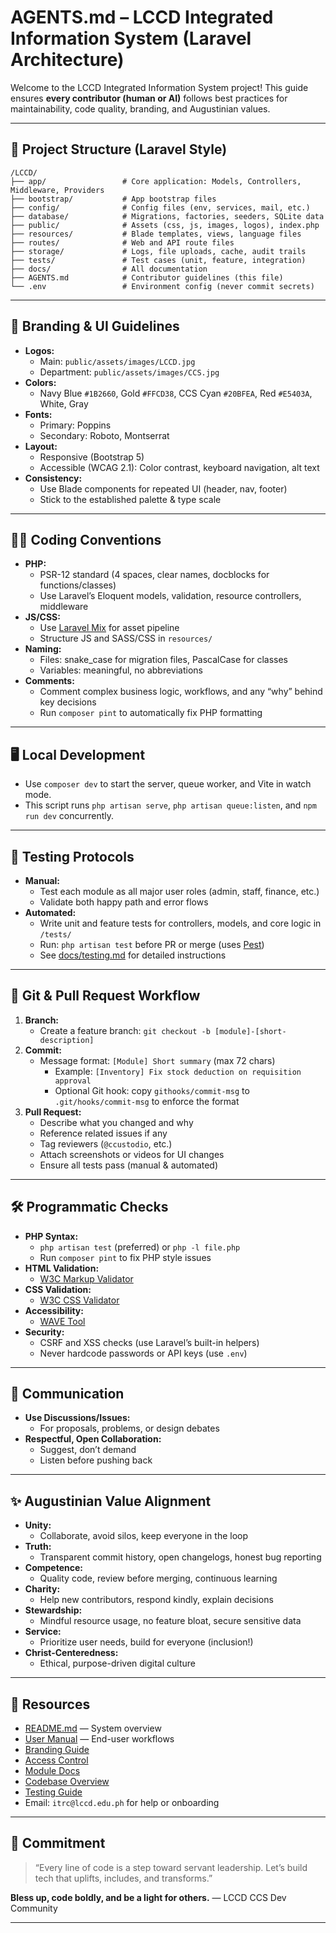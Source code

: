 # AGENTS.md – LCCD Integrated Information System (Laravel Architecture)

Welcome to the LCCD Integrated Information System project!
This guide ensures **every contributor (human or AI)** follows best practices for maintainability, code quality, branding, and Augustinian values.

---

## 📁 Project Structure (Laravel Style)

```
/LCCD/
├── app/                 # Core application: Models, Controllers, Middleware, Providers
├── bootstrap/           # App bootstrap files
├── config/              # Config files (env, services, mail, etc.)
├── database/            # Migrations, factories, seeders, SQLite data
├── public/              # Assets (css, js, images, logos), index.php
├── resources/           # Blade templates, views, language files
├── routes/              # Web and API route files
├── storage/             # Logs, file uploads, cache, audit trails
├── tests/               # Test cases (unit, feature, integration)
├── docs/                # All documentation
├── AGENTS.md            # Contributor guidelines (this file)
└── .env                 # Environment config (never commit secrets)
```

---

## 🎨 Branding & UI Guidelines

- **Logos:**
  - Main: `public/assets/images/LCCD.jpg`
  - Department: `public/assets/images/CCS.jpg`
- **Colors:**
  - Navy Blue `#1B2660`, Gold `#FFCD38`, CCS Cyan `#20BFEA`, Red `#E5403A`, White, Gray
- **Fonts:**
  - Primary: Poppins
  - Secondary: Roboto, Montserrat
- **Layout:**
  - Responsive (Bootstrap 5)
  - Accessible (WCAG 2.1): Color contrast, keyboard navigation, alt text
- **Consistency:**
  - Use Blade components for repeated UI (header, nav, footer)
  - Stick to the established palette & type scale

---

## 🧑‍💻 Coding Conventions

- **PHP:**
  - PSR-12 standard (4 spaces, clear names, docblocks for functions/classes)
  - Use Laravel’s Eloquent models, validation, resource controllers, middleware
- **JS/CSS:**
  - Use [Laravel Mix](https://laravel.com/docs/11.x/mix) for asset pipeline
  - Structure JS and SASS/CSS in `resources/`
- **Naming:**
  - Files: snake_case for migration files, PascalCase for classes
  - Variables: meaningful, no abbreviations
- **Comments:**
  - Comment complex business logic, workflows, and any “why” behind key decisions
  - Run `composer pint` to automatically fix PHP formatting

---

## 🖥 Local Development

- Use `composer dev` to start the server, queue worker, and Vite in watch mode.
- This script runs `php artisan serve`, `php artisan queue:listen`, and `npm run dev` concurrently.

---

## 🧪 Testing Protocols

- **Manual:**
  - Test each module as all major user roles (admin, staff, finance, etc.)
  - Validate both happy path and error flows
- **Automated:**
  - Write unit and feature tests for controllers, models, and core logic in `/tests/`
  - Run: `php artisan test` before PR or merge (uses [Pest](https://pestphp.com/))
  - See [docs/testing.md](docs/testing.md) for detailed instructions

---

## 🚀 Git & Pull Request Workflow

1. **Branch:**
   - Create a feature branch: `git checkout -b [module]-[short-description]`
2. **Commit:**
   - Message format: `[Module] Short summary` (max 72 chars)
     - Example: `[Inventory] Fix stock deduction on requisition approval`
     - Optional Git hook: copy `githooks/commit-msg` to `.git/hooks/commit-msg` to enforce the format
3. **Pull Request:**
   - Describe what you changed and why
   - Reference related issues if any
   - Tag reviewers (`@ccustodio`, etc.)
   - Attach screenshots or videos for UI changes
   - Ensure all tests pass (manual & automated)

---

## 🛠️ Programmatic Checks

- **PHP Syntax:**
  - `php artisan test` (preferred) or `php -l file.php`
  - Run `composer pint` to fix PHP style issues
- **HTML Validation:**
  - [W3C Markup Validator](https://validator.w3.org/)
- **CSS Validation:**
  - [W3C CSS Validator](https://jigsaw.w3.org/css-validator/)
- **Accessibility:**
  - [WAVE Tool](https://wave.webaim.org/)
- **Security:**
  - CSRF and XSS checks (use Laravel’s built-in helpers)
  - Never hardcode passwords or API keys (use `.env`)

---

## 💬 Communication

- **Use Discussions/Issues:**
  - For proposals, problems, or design debates
- **Respectful, Open Collaboration:**
  - Suggest, don’t demand
  - Listen before pushing back

---

## ✨ Augustinian Value Alignment

- **Unity:**
  - Collaborate, avoid silos, keep everyone in the loop
- **Truth:**
  - Transparent commit history, open changelogs, honest bug reporting
- **Competence:**
  - Quality code, review before merging, continuous learning
- **Charity:**
  - Help new contributors, respond kindly, explain decisions
- **Stewardship:**
  - Mindful resource usage, no feature bloat, secure sensitive data
- **Service:**
  - Prioritize user needs, build for everyone (inclusion!)
- **Christ-Centeredness:**
  - Ethical, purpose-driven digital culture

---

## 📘 Resources

- [README.md](README.md) — System overview
- [User Manual](docs/user_manual.md) — End-user workflows
- [Branding Guide](docs/user-interface-branding.md)
- [Access Control](docs/Access_Control_Module.md)
- [Module Docs](docs/)
- [Codebase Overview](docs/codebase_overview.md)
- [Testing Guide](docs/testing.md)
- Email: `itrc@lccd.edu.ph` for help or onboarding

---

## 🙏 Commitment

> “Every line of code is a step toward servant leadership. Let’s build tech that uplifts, includes, and transforms.”

**Bless up, code boldly, and be a light for others.**
— LCCD CCS Dev Community

---
